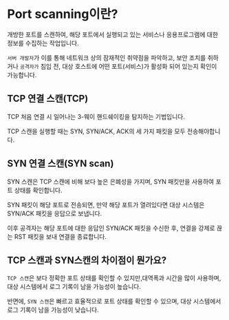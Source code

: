 # Port scanning이란?

개방한 포트를 스캔하여, 해당 포트에서 실행되고 있는 서비스나 응용프로그램에 대한 정보를 수집하는 작업입니다.

`서버 개발자`가 이를 통해 네트워크 상의 잠재적인 취약점을 파악하고, 보안 조치를 취하거나 `공격자가` 침입 전, 대상 호스트에 어떤 포트(서비스)가 활성화 되어 있는지 확인이 가능합니다.

## TCP 연결 스캔(TCP)

TCP 처음 연결 시 일어나는 3-웨이 핸드쉐이킹을 탐지하는 기법입니다.

TCP 스캔을 실행할 때는 SYN, SYN/ACK, ACK의 세 가지 패킷을 모두 전송해야합니다.

## SYN 연결 스캔(SYN scan)

SYN 스캔은 TCP 스캔에 비해 보다 높은 은폐성을 가지며, SYN 패킷만을 사용하여 포트 상태를 확인합니다.

SYN 패킷이 해당 포트로 전송되면, 만약 해당 포트가 열려있다면 대상 시스템은 SYN/ACK 패킷을 응답으로 보냅니다.

이후 공격자는 해당 포트에 대한 응답인 SYN/ACK 패킷을 수신한 후, 연결을 강제로 끊는 RST 패킷을 보내 연결을 종료합니다.

## TCP 스캔과 SYN스캔의 차이점이 뭔가요?

`TCP 스캔`은 보다 정확한 포트 상태를 확인할 수 있지만,대역폭과 시간을 많이 사용하며,대상 시스템에서 로그 기록이 남을 가능성이 높습니다.

반면에, `SYN 스캔`은 빠르고 효율적으로 포트 상태를 확인할 수 있으며, 대상 시스템에서 로그 기록이 남을 가능성이 낮습니다.
